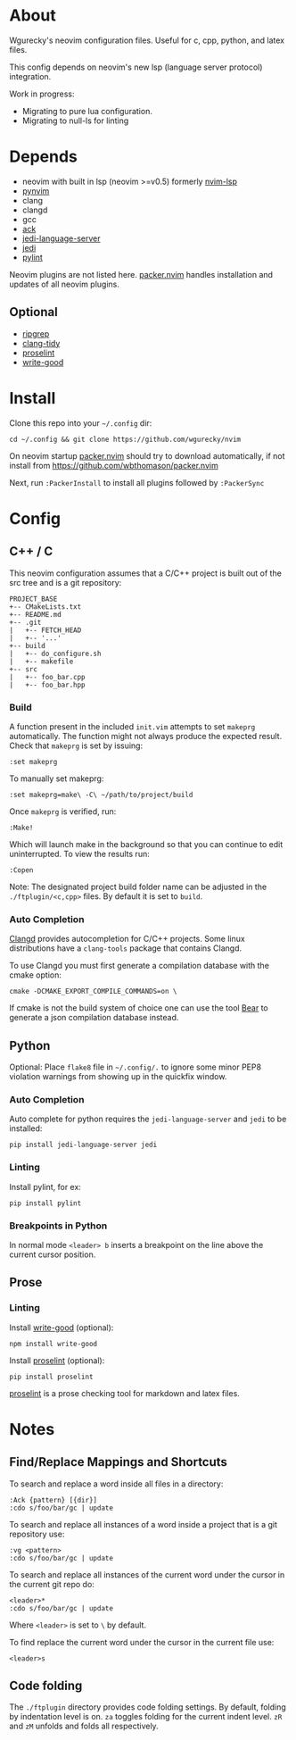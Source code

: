 About
=====

Wgurecky's neovim configuration files.  Useful for c, cpp, python, and latex files.

This config depends on neovim's new lsp (language server protocol) integration.

Work in progress:

- Migrating to pure lua configuration.
- Migrating to null-ls for linting


Depends
=======

- neovim with built in lsp (neovim >=v0.5) formerly [nvim-lsp]
- [pynvim]
- clang
- clangd
- gcc
- [ack]
- [jedi-language-server]
- [jedi]
- [pylint]

Neovim plugins are not listed here.  [packer.nvim] handles installation and updates of all neovim plugins.

[packer.nvim]: https://github.com/wbthomason/packer.nvim
[nvim-lsp]: https://github.com/neovim/nvim-lsp
[pynvim]: https://github.com/neovim/pynvim
[ack]: https://beyondgrep.com/
[jedi]: https://github.com/davidhalter/jedi
[pylint]: https://www.pylint.org/
[jedi-language-server]: https://github.com/pappasam/jedi-language-server

Optional
---------

- [ripgrep]
- [clang-tidy]
- [proselint]
- [write-good]

[ripgrep]: https://github.com/BurntSushi/ripgrep
[clang-tidy]: https://clang.llvm.org/extra/clang-tidy/


Install
=====

Clone this repo into your `~/.config` dir:

    cd ~/.config && git clone https://github.com/wgurecky/nvim

On neovim startup [packer.nvim] should try to download automatically, if not install from https://github.com/wbthomason/packer.nvim

Next, run `:PackerInstall` to install all plugins followed by `:PackerSync`


Config
=======

C++ / C
-------

This neovim configuration assumes that a C/C++ project is built out of the src tree and is a git repository:

```
PROJECT_BASE
+-- CMakeLists.txt
+-- README.md
+-- .git
|   +-- FETCH_HEAD
|   +-- '...'
+-- build
|   +-- do_configure.sh
|   +-- makefile
+-- src
|   +-- foo_bar.cpp
|   +-- foo_bar.hpp
```

### Build

A function present in the included `init.vim` attempts to set `makeprg` automatically.  The function might not always produce the expected result.  Check that `makeprg` is set by issuing:

    :set makeprg

To manually set makeprg:

    :set makeprg=make\ -C\ ~/path/to/project/build

Once `makeprg` is verified, run:

    :Make!

Which will launch make in the background so that you can continue to edit uninterrupted.  To view the results run:

    :Copen

Note: The designated project build folder name can be adjusted in the `./ftplugin/<c,cpp>` files.  By default it is set to `build`.


### Auto Completion

[Clangd] provides autocompletion for C/C++ projects.  Some linux distributions have a `clang-tools` package that contains Clangd.

To use Clangd you must first generate a compilation database with the cmake option:

    cmake -DCMAKE_EXPORT_COMPILE_COMMANDS=on \

If cmake is not the build system of choice one can use the tool [Bear] to generate a json compilation database instead.

[Bear]: https://github.com/rizsotto/Bear
[Clangd]: https://clang.llvm.org/extra/clangd.html

Python
------

Optional:
Place `flake8` file in `~/.config/.` to ignore some minor PEP8 violation warnings from showing up in the quickfix window.

### Auto Completion

Auto complete for python requires the `jedi-language-server` and `jedi` to be installed:

    pip install jedi-language-server jedi

### Linting

Install pylint, for ex:

    pip install pylint

### Breakpoints in Python

In normal mode `<leader> b` inserts a breakpoint on the line above the current cursor position.

Prose
------

### Linting

Install [write-good] (optional):

    npm install write-good

Install [proselint] (optional):

    pip install proselint

[proselint] is a prose checking tool for markdown and latex files.

[proselint]: https://github.com/amperser/proselint
[write-good]: https://github.com/btford/write-good

Notes
=====

Find/Replace Mappings and Shortcuts
-----------------------------------

To search and replace a word inside all files in a directory:

    :Ack {pattern} [{dir}]
    :cdo s/foo/bar/gc | update

To search and replace all instances of a word inside a project that is a git repository use:

    :vg <pattern>
    :cdo s/foo/bar/gc | update

To search and replace all instances of the current word under the cursor in the current git repo do:

    <leader>*
    :cdo s/foo/bar/gc | update

Where `<leader>` is set to `\` by default.

To find replace the current word under the cursor in the current file use:

    <leader>s

Code folding
------------

The `./ftplugin` directory provides code folding settings.
By default, folding by indentation level is on.  `za` toggles folding for the current indent level.  `zR` and `zM` unfolds and folds all respectively.
